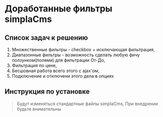 # Доработанные фильтры simplaCms

## Список задач к решению

1. Множественные фильтры - checkbox + исключающая фильтрация,
2. Диапазонные фильтры - возможность сделать любую фичу ползунком(полями) для фильтрации От-До,
3. Фильтрация по цене,
4. Бесшовная работа всего этого с ajax'ом,
5. Подключение и отключени этого дела в опциях

## Инструкция по установке

> Будут изменяться стандартные файлы simplaCms,
> При внедрении будьте внимательны